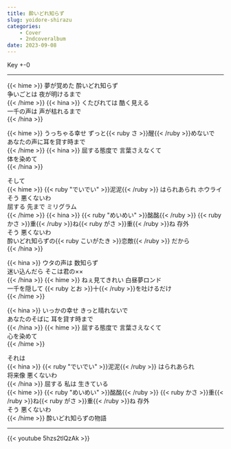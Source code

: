```yaml
---
title: 酔いどれ知らず
slug: yoidore-shirazu
categories:
    - Cover
    - 2ndcoveralbum
date: 2023-09-08
---
```


Key +-0

---

{{< hime >}}
夢が覚めた 酔いどれ知らず  
争いごとは 夜が明けるまで  
{{< /hime >}}
{{< hina >}}
くたびれては 酷く見える  
一千の声は 声が枯れるまで  
{{< /hina >}}

{{< hime >}}
うっちゃる幸せ ずっと{{< ruby さ >}}醒{{< /ruby >}}めないで  
あなたの声に耳を貸す時まで  
{{< /hime >}}
{{< hina >}}
屈する態度で 言葉さえなくて  
体を染めて  
{{< /hina >}}

そして  
{{< hime >}}
{{< ruby "でいでい" >}}泥泥{{< /ruby >}} はられあられ ホウライ  
そう 悪くないわ  
屈する 先まで ミリグラム  
{{< /hime >}}
{{< hina >}}
{{< ruby "めいめい" >}}酩酩{{< /ruby >}} {{< ruby かさ >}}重{{< /ruby >}}ね{{< ruby がさ >}}重{{< /ruby >}}ね 存外  
そう 悪くないわ  
酔いどれ知らずの{{< ruby こいがたき >}}恋敵{{< /ruby >}} だから  
{{< /hina >}}

{{< hina >}}
ウタの声は 数知らず  
迷い込んだら そこは君の××  
{{< /hina >}}
{{< hime >}}
ねぇ見てきれい 白昼夢ロンド  
一千を隠して {{< ruby とお >}}十{{< /ruby >}}を吐けるだけ  
{{< /hime >}}

{{< hina >}}
いっかの幸せ きっと晴れないで  
あなたのそばに 耳を貸す時まで  
{{< /hina >}}
{{< hime >}}
屈する態度で 言葉さえなくて  
心を染めて  
{{< /hime >}}

それは  
{{< hina >}}
{{< ruby "でいでい" >}}泥泥{{< /ruby >}} はられあられ  
将来像 悪くないわ  
{{< /hina >}}
屈する 私は 生きている  
{{< hime >}}
{{< ruby "めいめい" >}}酩酩{{< /ruby >}} {{< ruby かさ >}}重{{< /ruby >}}ね{{< ruby がさ >}}重{{< /ruby >}}ね 存外  
そう 悪くないわ  
{{< /hime >}}
酔いどれ知らずの物語  

---

{{< youtube 5hzs2tlQzAk >}}